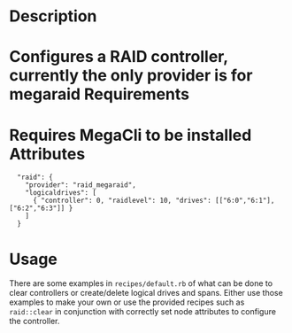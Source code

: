 Description
===========
Configures a RAID controller, currently the only provider is for megaraid
Requirements
============
Requires MegaCli to be installed
Attributes
==========
      "raid": {
        "provider": "raid_megaraid",
        "logicaldrives": [
          { "controller": 0, "raidlevel": 10, "drives": [["6:0","6:1"],["6:2","6:3"]] }
        ]
      }
Usage
=====
There are some examples in `recipes/default.rb` of what can be done to clear controllers or create/delete logical drives and spans. Either use those examples to make your own or use the provided recipes such as `raid::clear` in conjunction with correctly set node attributes to configure the controller.
